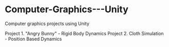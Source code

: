 # Computer-Graphics---Unity

Computer graphics projects using Unity

Project 1. "Angry Bunny" - Rigid Body Dynamics
Project 2. Cloth Simulation - Position Based Dynamics
